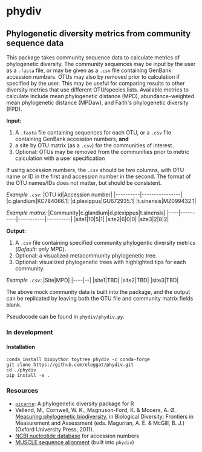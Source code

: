# phydiv
## Phylogenetic diversity metrics from community sequence data
This package takes community sequence data to calculate metrics of phylogenetic diversity. The community sequences may be input by the user as a `.fasta` file, or may be given as a `.csv` file containing GenBank accession numbers. OTUs may also by removed prior to calculation if specified by the user. This may be useful for comparing results to other diversity metrics that use different OTU/species lists. Available metrics to calculate include mean phylogenetic distance (MPD), abundance-weighted mean phylogenetic distance (MPDaw), and Faith's phylogenetic diversity (FPD).

**Input:**
1. A `.fasta` file containing sequences for each OTU, or a `.csv` file containing GenBank accession numbers, **and**
2. a site by OTU matrix (as a `.csv`) for the communities of interest.
3. Optional: OTUs may be removed from the communities prior to metric calculation with a user specification

If using accession numbers, the `.csv` should be two columns, with OTU name or ID in the first and accession number in the second. The format of the OTU names/IDs does not matter, but should be consistent.


*Example `.csv`:*
|OTU id|Accession number|
|----------|----------------|
|c.glandium|KC784066.1|
|d.plexippus|GU672935.1|
|t.sinensis|MZ099432.1|

*Example matrix:*
|Community|c.glandium|d.plexippus|t.sinensis|
|----|----------|-----------|----------|
|site1|10|5|1|
|site2|6|0|0|
|site3|2|8|2|


**Output:** 
1. A `.csv` file containing specified community phylogentic diversity metrics (*Default: only MPD*).
2. Optional: a visualized metacommunity phylogenetic tree.
3. Optional: visualized phylogenetic trees with highlighted tips for each community.


*Example `.csv`:*
|Site|MPD|
|----|--|
|site1|TBD|
|site2|TBD|
|site3|TBD|


The above mock community data is built into the package, and the output can be replicated by leaving both the OTU file and community matrix fields blank.


Pseudocode can be found in `phydiv/phydiv.py`.


### In development

#### Installation
```
conda install biopython toytree phydiv -c conda-forge
git clone https://github.com/eleggat/phydiv.git
cd ./phydiv
pip install -e .
```

### Resources
- [`picante`](https://github.com/skembel/picante): A phylogenetic diversity package for R
- Vellend, M., Cornwell, W. K., Magnuson-Ford, K. & Mooers, A. Ø. [Measuring phylogenetic biodiversity.](http://balsas-nahuatl.org/barcoding-electronic-docs/Vellend-et-al_Measuring-phylogenetic-diversity_2011_bookchap%5B1%5D.pdf) in Biological Diversity: Frontiers in Measurement and Assessment (eds. Magurran, A. E. & McGill, B. J.) (Oxford University Press, 2011).
- [NCBI nucleotide database](https://www.ncbi.nlm.nih.gov/nucleotide/) for accession numbers
- [MUSCLE sequence alignment](https://www.ebi.ac.uk/jdispatcher/msa/muscle?stype=protein) (built into `phydiv`)




